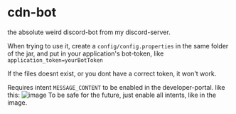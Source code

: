 # cdn-bot
the absolute weird discord-bot from my discord-server.

When trying to use it, create a `config/config.properties` in the same folder of the jar, and put in your application's bot-token, like `application_token=yourBotToken`

If the files doesnt exist, or you dont have a correct token, it won't work.

Requires intent `MESSAGE_CONTENT` to be enabled in the developer-portal. like this:
![image](https://user-images.githubusercontent.com/80840951/221177234-65690bf3-627e-43f1-ab7e-ccba359004e9.png)
To be safe for the future, just enable all intents, like in the image.
